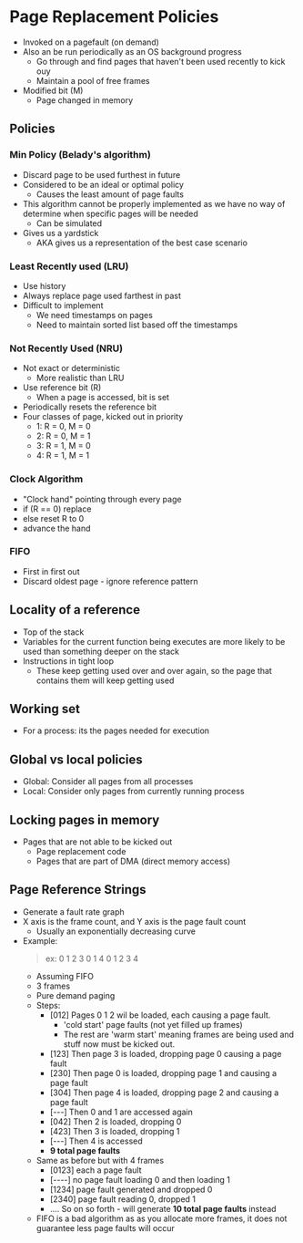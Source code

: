 # Page Replacement Policies

- Invoked on a pagefault (on demand)
- Also an be run periodically as an OS background progress
  - Go through and find pages that haven't been used recently to kick ouy
  - Maintain a pool of free frames
- Modified bit (M)
  - Page changed in memory

## Policies

### Min Policy (Belady's algorithm)

- Discard page to be used furthest in future
- Considered to be an ideal or optimal policy
  - Causes the least amount of page faults
- This algorithm cannot be properly implemented as we have no way of determine when specific pages will be needed
  - Can be simulated
- Gives us a yardstick
  - AKA gives us a representation of the best case scenario

### Least Recently used (LRU)

- Use history
- Always replace page used farthest in past
- Difficult to implement
  - We need timestamps on pages
  - Need to maintain sorted list based off the timestamps

### Not Recently Used (NRU)

- Not exact or deterministic
  - More realistic than LRU
- Use reference bit (R)
  - When a page is accessed, bit is set
- Periodically resets the reference bit
- Four classes of page, kicked out in priority
  - 1: R = 0, M = 0
  - 2: R = 0, M = 1
  - 3: R = 1, M = 0
  - 4: R = 1, M = 1

### Clock Algorithm

- "Clock hand" pointing through every page
- if (R == 0) replace
- else reset R to 0
- advance the hand

### FIFO

- First in first out
- Discard oldest page - ignore reference pattern

## Locality of a reference

- Top of the stack
- Variables for the current function being executes are more likely to be used than something deeper on the stack
- Instructions in tight loop
  - These keep getting used over and over again, so the page that contains them will keep getting used

## Working set

- For a process: its the pages needed for execution

## Global vs local policies

- Global: Consider all pages from all processes
- Local: Consider only pages from currently running process

## Locking pages in memory

- Pages that are not able to be kicked out
  - Page replacement code
  - Pages that are part of DMA (direct memory access)

## Page Reference Strings

- Generate a fault rate graph
- X axis is the frame count, and Y axis is the page fault count
  - Usually an exponentially decreasing curve
- Example:
  > ex: 0 1 2 3 0 1 4 0 1 2 3 4 
  - Assuming FIFO
  - 3 frames
  - Pure demand paging
  - Steps:
    - [012] Pages 0 1 2 wil be loaded, each causing a page fault.
      - 'cold start' page faults (not yet filled up frames)
      - The rest are 'warm start' meaning frames are being used and stuff now must be kicked out.
    - [123] Then page 3 is loaded, dropping page 0 causing a page fault
    - [230] Then page 0 is loaded, dropping page 1 and causing a page fault
    - [304] Then page 4 is loaded, dropping page 2 and causing a page fault
    - [---] Then 0 and 1 are accessed again
    - [042] Then 2 is loaded, dropping 0
    - [423] Then 3 is loaded, dropping 1
    - [---] Then 4 is accessed
    - **9 total page faults**
  - Same as before but with 4 frames
    - [0123] each a page fault
    - [----] no page fault loading 0 and then loading 1
    - [1234] page fault generated and dropped 0
    - [2340] page fault reading 0, dropped 1
    - .... So on so forth - will generate **10 total page faults** instead
  - FIFO is a bad algorithm as as you allocate more frames, it does not guarantee less page faults will occur